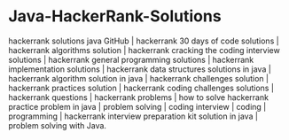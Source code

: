 # Java-HackerRank-Solutions
hackerrank solutions java GitHub | hackerrank 30 days of code solutions | hackerrank algorithms solution | hackerrank cracking the coding interview solutions | hackerrank general programming solutions | hackerrank implementation solutions | hackerrank data structures solutions in java | hackerrank algorithm solution in java | hackerrank challenges solution | hackerrank practices solution | hackerrank coding challenges solutions | hackerrank questions | hackerrank problems | how to solve hackerrank practice problem in java | problem solving | coding interview | coding | programming | hackerrank interview preparation kit solution in java | problem solving with Java.
